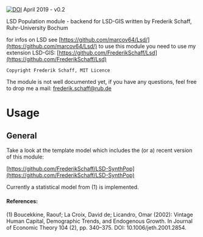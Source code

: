  [![DOI](https://zenodo.org/badge/164861543.svg)](https://zenodo.org/badge/latestdoi/164861543)
 April 2019 - v0.2
 
 LSD Population module - backend for LSD-GIS
  written by Frederik Schaff, Ruhr-University Bochum

  for infos on LSD see [https://github.com/marcov64/Lsd/](https://github.com/marcov64/Lsd/)
  to use this module you need to use my extension LSD-GIS: [https://github.com/FrederikSchaff/Lsd](https://github.com/FrederikSchaff/Lsd)

	Copyright Frederik Schaff, MIT Licence
 The module is not well documented yet, if you have any questions, feel free to drop me a mail: [frederik.schaff@rub.de](frederik.schaff@rub.de) 

# Usage

## General

Take a look at the template model which includes the (or a) recent version of this module:

[https://github.com/FrederikSchaff/LSD-SynthPop](https://github.com/FrederikSchaff/LSD-SynthPop)

Currently a statistical model from (1) is implemented.

#### References:

(1) Boucekkine, Raouf; La Croix, David de; Licandro, Omar (2002): Vintage Human Capital, Demographic Trends, and Endogenous Growth. In Journal of Economic Theory 104 (2), pp. 340–375. DOI: 10.1006/jeth.2001.2854.
